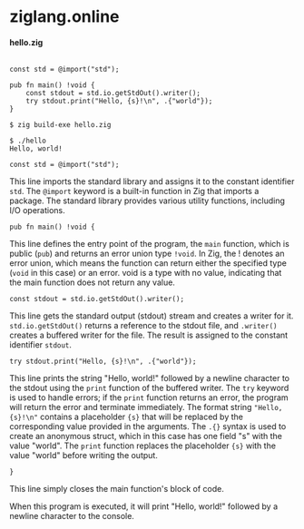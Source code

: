 # ziglang.online


#### hello.zig
```zig

const std = @import("std");

pub fn main() !void {
    const stdout = std.io.getStdOut().writer();
    try stdout.print("Hello, {s}!\n", .{"world"});
}
```

```
$ zig build-exe hello.zig

$ ./hello
Hello, world!
```

`const std = @import("std");`

This line imports the standard library and assigns it to the constant identifier `std`. The `@import` keyword is a built-in function in Zig that imports a package. The standard library provides various utility functions, including I/O operations.

`pub fn main() !void {`

This line defines the entry point of the program, the `main` function, which is public (`pub`) and returns an error union type `!void`. In Zig, the ! denotes an error union, which means the function can return either the specified type (`void` in this case) or an error. void is a type with no value, indicating that the main function does not return any value.

`const stdout = std.io.getStdOut().writer();`

This line gets the standard output (stdout) stream and creates a writer for it. `std.io.getStdOut()` returns a reference to the stdout file, and `.writer()` creates a buffered writer for the file. The result is assigned to the constant identifier `stdout`.

`try stdout.print("Hello, {s}!\n", .{"world"});`

This line prints the string "Hello, world!" followed by a newline character to the stdout using the `print` function of the buffered writer. The `try` keyword is used to handle errors; if the `print` function returns an error, the program will return the error and terminate immediately. The format string `"Hello, {s}!\n"` contains a placeholder `{s}` that will be replaced by the corresponding value provided in the arguments. The `.{}` syntax is used to create an anonymous struct, which in this case has one field "s" with the value "world". The `print` function replaces the placeholder `{s}` with the value "world" before writing the output.

`}`

This line simply closes the main function's block of code.

When this program is executed, it will print "Hello, world!" followed by a newline character to the console.